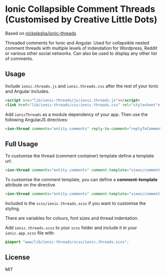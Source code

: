 # Ionic Collapsible Comment Threads (Customised by Creative Little Dots)

Based on [nickplesha/ionic-threads](https://github.com/nickplesha/ionic-threads)

Threaded comments for Ionic and Angular. Used for collapsible nested comment threads with multiple levels of indendation for Wordpress, Reddit or various other social networks. Can also be used to display any other list of comments.

## Usage

Include `ionic.threads.js` and `ionic.threads.css` after the rest of your Ionic and Angular includes.

```html
<script src="lib/ionic-threads/js/ionic.threads.js"></script>
<link href="lib/ionic-threads/css/ionic.threads.css" rel="stylesheet">
```

Add `ionicThreads` as a module dependency of your app. Then use the following AngularJS directives:

```html
<ion-thread comments="entity.comments" reply-to-comment="replyToComment(comment)"></ion-thread>
```

## Full Usage

To customise the thread (comment container) template define a template url:

```html
<ion-thread comments="entity.comments" comment-template="views/comment.html" reply-to-comment="replyToComment(comment)"></ion-thread>
```

To customise the comment template, you can define a **comment-template** attribute on the directive

```html
<ion-thread comments="entity.comments" comment-template="views/comment.html" reply-to-comment="replyToComment(comment)"></ion-thread>
```

Included is the `scss/ionic.threads.scss` if you want to customise the styling. 

There are variables for colours, font sizes and thread indentation. 

Add `ionic.threads.scss` to your `scss` folder and include it in your `ionic.app.scss` file with:

```css
@import "www/lib/ionic-threads/scss/ionic.threads.scss";
```

## License

MIT
